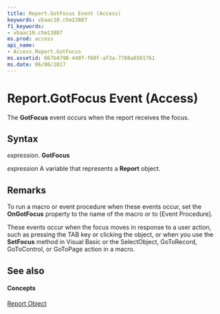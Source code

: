 ```yaml
---
title: Report.GotFocus Event (Access)
keywords: vbaac10.chm13887
f1_keywords:
- vbaac10.chm13887
ms.prod: access
api_name:
- Access.Report.GotFocus
ms.assetid: 667b4798-4407-f60f-af3a-7788a0501761
ms.date: 06/08/2017
---
```



# Report.GotFocus Event (Access)

The **GotFocus** event occurs when the report receives the focus.


## Syntax

 _expression_. **GotFocus**

 _expression_ A variable that represents a **Report** object.


## Remarks

To run a macro or event procedure when these events occur, set the **OnGotFocus** property to the name of the macro or to [Event Procedure].

These events occur when the focus moves in response to a user action, such as pressing the TAB key or clicking the object, or when you use the **SetFocus** method in Visual Basic or the SelectObject, GoToRecord, GoToControl, or GoToPage action in a macro.


## See also


#### Concepts


[Report Object](report-object-access.md)

